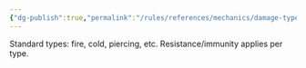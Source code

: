 ```yaml
---
{"dg-publish":true,"permalink":"/rules/references/mechanics/damage-types/"}
---
```


Standard types: fire, cold, piercing, etc. Resistance/immunity applies per type.